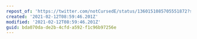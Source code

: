 ```yaml
---
repost_of: 'https://twitter.com/notCursedE/status/1360151085705551872?s=09'
created: '2021-02-12T08:59:46.201Z'
modified: '2021-02-12T08:59:46.201Z'
guid: bda070da-de2b-4cfd-a592-f1c96b97256e
---
```

 
